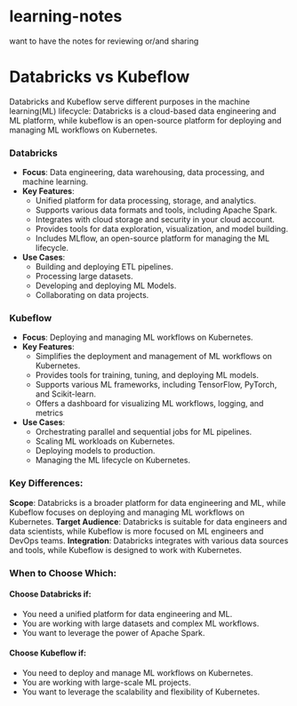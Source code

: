 # learning-notes
want to have the notes for reviewing or/and sharing



# Databricks vs Kubeflow
Databricks and Kubeflow serve different purposes in the machine learning(ML) lifecycle: Databricks is a cloud-based data engineering and ML platform, while kubeflow is an open-source platform for deploying and managing ML workflows on Kubernetes.

### Databricks
- **Focus**: Data engineering, data warehousing, data processing, and machine learning.
- **Key Features**:
  - Unified platform for data processing, storage, and analytics.
  - Supports various data formats and tools, including Apache Spark.
  - Integrates with cloud storage and security in your cloud account.
  - Provides tools for data exploration, visualization, and model building.
  - Includes MLflow, an open-source platform for managing the ML lifecycle.
- **Use Cases**:
  - Building and deploying ETL pipelines.
  - Processing large datasets.
  - Developing and deploying ML Models.
  - Collaborating on data projects.
 
### Kubeflow
- **Focus**: Deploying and managing ML workflows on Kubernetes.
- **Key Features**:
  - Simplifies the deployment and management of ML workflows on Kubernetes. 
  - Provides tools for training, tuning, and deploying ML models. 
  - Supports various ML frameworks, including TensorFlow, PyTorch, and Scikit-learn. 
  - Offers a dashboard for visualizing ML workflows, logging, and metrics
- **Use Cases**:
  - Orchestrating parallel and sequential jobs for ML pipelines. 
  - Scaling ML workloads on Kubernetes. 
  - Deploying models to production. 
  - Managing the ML lifecycle on Kubernetes.
 
### Key Differences:
**Scope**: Databricks is a broader platform for data engineering and ML, while Kubeflow focuses on deploying and managing ML workflows on Kubernetes.
**Target Audience**: Databricks is suitable for data engineers and data scientists, while Kubeflow is more focused on ML engineers and DevOps teams.
**Integration**: Databricks integrates with various data sources and tools, while Kubeflow is designed to work with Kubernetes. 
### When to Choose Which:
#### Choose Databricks if:
- You need a unified platform for data engineering and ML. 
- You are working with large datasets and complex ML workflows. 
- You want to leverage the power of Apache Spark. 
#### Choose Kubeflow if:
- You need to deploy and manage ML workflows on Kubernetes. 
- You are working with large-scale ML projects. 
- You want to leverage the scalability and flexibility of Kubernetes. 
